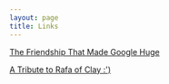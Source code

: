 ```yaml
---
layout: page
title: Links
---
```


[The Friendship That Made Google Huge](https://www.newyorker.com/magazine/2018/12/10/the-friendship-that-made-google-huge)


[A Tribute to Rafa of Clay :')](https://www.straitstimes.com/sport/tennis/on-paris-clay-rafael-nadal-is-still-teaching-us-lessons?&utm_source=facebook&utm_medium=social-media&utm_campaign=addtoany)
